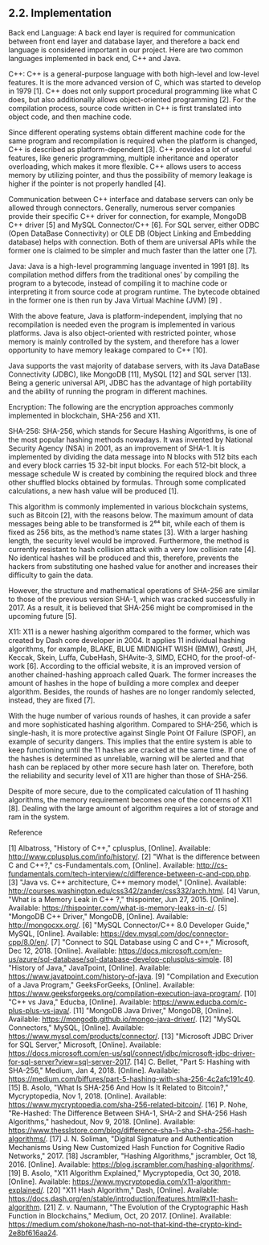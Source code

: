 ## 2.2. Implementation

<!-- OAuth 2.0, language of back end, P2P technology will be mentioned here (David). -->

Back end Language:
A back end layer is required for communication between front end layer and database layer, and therefore a back end language is considered important in our project. Here are two common languages implemented in back end, C++ and Java.

C++:
C++ is a general-purpose language with both high-level and low-level features. 
It is the more advanced version of C, which was started to develop in 1979 [1]. 
C++ does not only support procedural programming like what C does, but also additionally allows object-oriented programming [2]. 
For the compilation process, source code written in C++ is first translated into object code, and then machine code. 

Since different operating systems obtain different machine code for the same program and recompilation is required when the platform is changed, C++ is described as platform-dependent [3]. 
C++ provides a lot of useful features, like generic programming, multiple inheritance and operator overloading, which makes it more flexible. 
C++ allows users to access memory by utilizing pointer, and thus the possibility of memory leakage is higher if the pointer is not properly handled [4]. 

Communication between C++ interface and database servers can only be allowed through connectors. 
Generally, numerous server companies provide their specific C++ driver for connection, for example, MongoDB C++ driver [5] and MySQL Connector/C++ [6]. 
For SQL server, either ODBC (Open DataBase Connectivity) or OLE DB (Object Linking and Embedding database) helps with connection. 
Both of them are universal APIs while the former one is claimed to be simpler and much faster than the latter one [7].   

Java:
Java is a high-level programming language invented in 1991 [8]. 
Its compilation method differs from the traditional ones’ by compiling the program to a bytecode, instead of compiling it to machine code or interpreting it from source code at program runtime. 
The bytecode obtained in the former one is then run by Java Virtual Machine (JVM) [9] .

With the above feature, Java is platform-independent, implying that no recompilation is needed even the program is implemented in various platforms. 
Java is also object-oriented with restricted pointer, whose memory is mainly controlled by the system, and therefore has a lower opportunity to have memory leakage compared to C++ [10]. 

Java supports the vast majority of database servers, with its Java DataBase Connectivity (JDBC), like MongoDB [11], MySQL [12] and SQL server [13]. 
Being a generic universal API, JDBC has the advantage of high portability and the ability of running the program in different machines. 


Encryption: 
The following are the encryption approaches commonly implemented in blockchain, SHA-256 and X11.

SHA-256:
SHA-256, which stands for Secure Hashing Algorithms, is one of the most popular hashing methods nowadays. 
It was invented by National Security Agency (NSA) in 2001, as an improvement of SHA-1. It is implemented by dividing the data message into N blocks with 512 bits each and every block carries 15 32-bit input blocks. 
For each 512-bit block, a message schedule W is created by combining the required block and three other shuffled blocks obtained by formulas. 
Through some complicated calculations, a new hash value will be produced [1].

This algorithm is commonly implemented in various blockchain systems, such as Bitcoin [2], with the reasons below. 
The maximum amount of data messages being able to be transformed is 2⁶⁴ bit, while each of them is fixed as 256 bits, as the method’s name states [3]. With a larger hashing length, the security level would be improved. 
Furthermore, the method is currently resistant to hash collision attack with a very low collision rate [4]. 
No identical hashes will be produced and this, therefore, prevents the hackers from substituting one hashed value for another and increases their difficulty to gain the data. 

However, the structure and mathematical operations of SHA-256 are similar to those of the previous version SHA-1, which was cracked successfully in 2017. 
As a result, it is believed that SHA-256 might be compromised in the upcoming future [5].

X11:
X11 is a newer hashing algorithm compared to the former, which was created by Dash core developer in 2004. 
It applies 11 individual hashing algorithms, for example, BLAKE, BLUE MIDNIGHT WISH (BMW), Grøstl, JH, Keccak, Skein, Luffa, CubeHash, SHAvite-3, SIMD, ECHO, for the proof-of-work [6]. 
According to the official website, it is an improved version of another chained-hashing approach called Quark. 
The former increases the amount of hashes in the hope of building a more complex and deeper algorithm. Besides, the rounds of hashes are no longer randomly selected, instead, they are fixed [7].

With the huge number of various rounds of hashes, it can provide a safer and more sophisticated hashing algorithm. 
Compared to SHA-256, which is single-hash, it is more protective against Single Point Of Failure (SPOF), an example of security dangers. 
This implies that the entire system is able to keep functioning until the 11 hashes are cracked at the same time. 
If one of the hashes is determined as unreliable, warning will be alerted and that hash can be replaced by other more secure hash later on. 
Therefore, both the reliability and security level of X11 are higher than those of SHA-256.

Despite of more secure, due to the complicated calculation of 11 hashing algorithms, the memory requirement becomes one of the concerns of X11 [8]. 
Dealing with the large amount of algorithm requires a lot of storage and ram in the system.


Reference

[1] 	Albatross, "History of C++," cplusplus, [Online]. Available: http://www.cplusplus.com/info/history/.
[2] 	"What is the difference between C and C++?," cs-Fundamentals.com, [Online]. Available: http://cs-fundamentals.com/tech-interview/c/difference-between-c-and-cpp.php.
[3] 	"Java vs. C++ architecture, C++ memory model," [Online]. Available: http://courses.washington.edu/css342/zander/css332/arch.html.
[4] 	Varun, "What is a Memory Leak in C++ ?," thispointer, Jun 27, 2015. [Online]. Available: https://thispointer.com/what-is-memory-leaks-in-c/.
[5] 	"MongoDB C++ Driver," MongoDB, [Online]. Available: http://mongocxx.org/.
[6] 	"MySQL Connector/C++ 8.0 Developer Guide," MySQL, [Online]. Available: https://dev.mysql.com/doc/connector-cpp/8.0/en/.
[7] 	"Connect to SQL Database using C and C++," Microsoft, Dec 12, 2018. [Online]. Available: https://docs.microsoft.com/en-us/azure/sql-database/sql-database-develop-cplusplus-simple.
[8] 	"History of Java," JavaTpoint, [Online]. Available: https://www.javatpoint.com/history-of-java.
[9] 	"Compilation and Execution of a Java Program," GeeksForGeeks, [Online]. Available: https://www.geeksforgeeks.org/compilation-execution-java-program/.
[10] 	"C++ vs Java," Educba, [Online]. Available: https://www.educba.com/c-plus-plus-vs-java/.
[11] 	"MongoDB Java Driver," MongoDB, [Online]. Available: https://mongodb.github.io/mongo-java-driver/.
[12] 	"MySQL Connectors," MySQL, [Online]. Available: https://www.mysql.com/products/connector/.
[13] 	"Microsoft JDBC Driver for SQL Server," Microsoft, [Online]. Available: https://docs.microsoft.com/en-us/sql/connect/jdbc/microsoft-jdbc-driver-for-sql-server?view=sql-server-2017.
[14] 	C. Bellet, "Part 5: Hashing with SHA-256," Medium, Jan 4, 2018. [Online]. Available: https://medium.com/biffures/part-5-hashing-with-sha-256-4c2afc191c40.
[15] 	B. Asolo, "What Is SHA-256 And How Is It Related to Bitcoin?," Mycryptopedia, Nov 1, 2018. [Online]. Available: https://www.mycryptopedia.com/sha-256-related-bitcoin/.
[16] 	P. Nohe, "Re-Hashed: The Difference Between SHA-1, SHA-2 and SHA-256 Hash Algorithms," hashedout, Nov 9, 2018. [Online]. Available: https://www.thesslstore.com/blog/difference-sha-1-sha-2-sha-256-hash-algorithms/.
[17] 	J. N. Soliman, "Digital Signature and Authentication Mechanisms Using New Customized Hash Function for Cognitive Radio Networks," 2017.
[18] 	Jscrambler, "Hashing Algorithms," jscrambler, Oct 18, 2016. [Online]. Available: https://blog.jscrambler.com/hashing-algorithms/.
[19] 	B. Asolo, "X11 Algorithm Explained," Mycryptopedia, Oct 30, 2018. [Online]. Available: https://www.mycryptopedia.com/x11-algorithm-explained/.
[20] 	"X11 Hash Algorithm," Dash, [Online]. Available: https://docs.dash.org/en/stable/introduction/features.html#x11-hash-algorithm.
[21] 	Z. v. Naumann, "The Evolution of the Cryptographic Hash Function in Blockchains," Medium, Oct, 20 2017. [Online]. Available: https://medium.com/shokone/hash-no-not-that-kind-the-crypto-kind-2e8bf616aa24.

